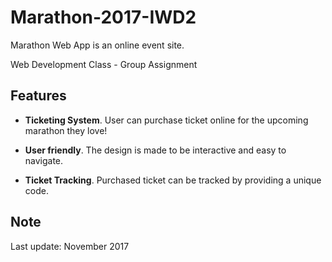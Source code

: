 # Marathon-2017-IWD2
Marathon Web App is an online event site.

Web Development Class - Group Assignment

## Features

* **Ticketing System**. User can purchase ticket online for the upcoming marathon they love! 

* **User friendly**. The design is made to be interactive and easy to navigate.

* **Ticket Tracking**. Purchased ticket can be tracked by providing a unique code.

## Note

Last update: November 2017
